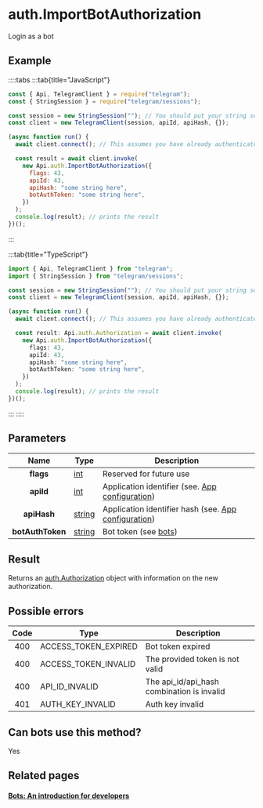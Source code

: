 # auth.ImportBotAuthorization

Login as a bot

## Example

::::tabs
:::tab{title="JavaScript"}

```js
const { Api, TelegramClient } = require("telegram");
const { StringSession } = require("telegram/sessions");

const session = new StringSession(""); // You should put your string session here
const client = new TelegramClient(session, apiId, apiHash, {});

(async function run() {
  await client.connect(); // This assumes you have already authenticated with .start()

  const result = await client.invoke(
    new Api.auth.ImportBotAuthorization({
      flags: 43,
      apiId: 43,
      apiHash: "some string here",
      botAuthToken: "some string here",
    })
  );
  console.log(result); // prints the result
})();
```

:::

:::tab{title="TypeScript"}

```ts
import { Api, TelegramClient } from "telegram";
import { StringSession } from "telegram/sessions";

const session = new StringSession(""); // You should put your string session here
const client = new TelegramClient(session, apiId, apiHash, {});

(async function run() {
  await client.connect(); // This assumes you have already authenticated with .start()

  const result: Api.auth.Authorization = await client.invoke(
    new Api.auth.ImportBotAuthorization({
      flags: 43,
      apiId: 43,
      apiHash: "some string here",
      botAuthToken: "some string here",
    })
  );
  console.log(result); // prints the result
})();
```

:::
::::

## Parameters

|       Name       | Type                                            | Description                                                                             |
| :--------------: | ----------------------------------------------- | --------------------------------------------------------------------------------------- |
|    **flags**     | [int](https://core.telegram.org/type/int)       | Reserved for future use                                                                 |
|    **apiId**     | [int](https://core.telegram.org/type/int)       | Application identifier (see. [App configuration](https://core.telegram.org/myapp))      |
|   **apiHash**    | [string](https://core.telegram.org/type/string) | Application identifier hash (see. [App configuration](https://core.telegram.org/myapp)) |
| **botAuthToken** | [string](https://core.telegram.org/type/string) | Bot token (see [bots](https://core.telegram.org/bots))                                  |

## Result

Returns an [auth.Authorization](https://core.telegram.org/type/auth.Authorization) object with information on the new authorization.

## Possible errors

| Code | Type                 | Description                                |
| :--: | -------------------- | ------------------------------------------ |
| 400  | ACCESS_TOKEN_EXPIRED | Bot token expired                          |
| 400  | ACCESS_TOKEN_INVALID | The provided token is not valid            |
| 400  | API_ID_INVALID       | The api_id/api_hash combination is invalid |
| 401  | AUTH_KEY_INVALID     | Auth key invalid                           |

## Can bots use this method?

Yes

## Related pages

#### [Bots: An introduction for developers](https://core.telegram.org/bots)
